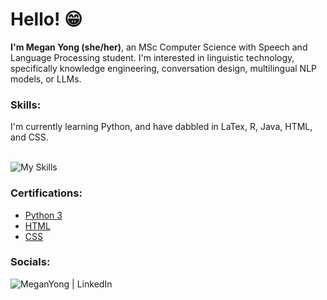 <h1>Hello! 😁</h1>
<b>I'm Megan Yong (she/her)</b>, an MSc Computer Science with Speech and Language Processing student. I'm interested in linguistic technology, specifically knowledge engineering, conversation design, multilingual NLP models, or LLMs.

<h3>Skills:</h3>
I'm currently learning Python, and have dabbled in LaTex, R, Java, HTML, and CSS. <br> <br>

![My Skills](https://skillicons.dev/icons?i=py,latex,r,java,html,css&theme=light)

<h3>Certifications:</h3>

- [Python 3](https://www.codecademy.com/profiles/cloud9737533338/certificates/6c152bd262967f8c941c9707ed636bda)
- [HTML](https://www.codecademy.com/profiles/cloud9737533338/certificates/9eb0741e5ebef1f9f58a53bfac67d3a7)
- [CSS](https://www.codecademy.com/profiles/cloud9737533338/certificates/9a5bb1fc45b4281af1fffec93b0aaf05)

<h3>Socials:</h3>

[<img align="left" alt="MeganYong | LinkedIn" src="https://img.icons8.com/?size=35&id=qNUNvR9aEWql&format=png&color=000000"/>][linkedin]

[linkedin]: https://linkedin.com/in/megan-yong

<!--
**megan-yong/megan-yong** is a ✨ _special_ ✨ repository because its `README.md` (this file) appears on your GitHub profile.

Here are some ideas to get you started:

- 🔭 I’m currently working on ...
- 🌱 I’m currently learning ...
- 👯 I’m looking to collaborate on ...
- 🤔 I’m looking for help with ...
- 💬 Ask me about ...
- 📫 How to reach me: ...
- 😄 Pronouns: ...
- ⚡ Fun fact: ...
-->
